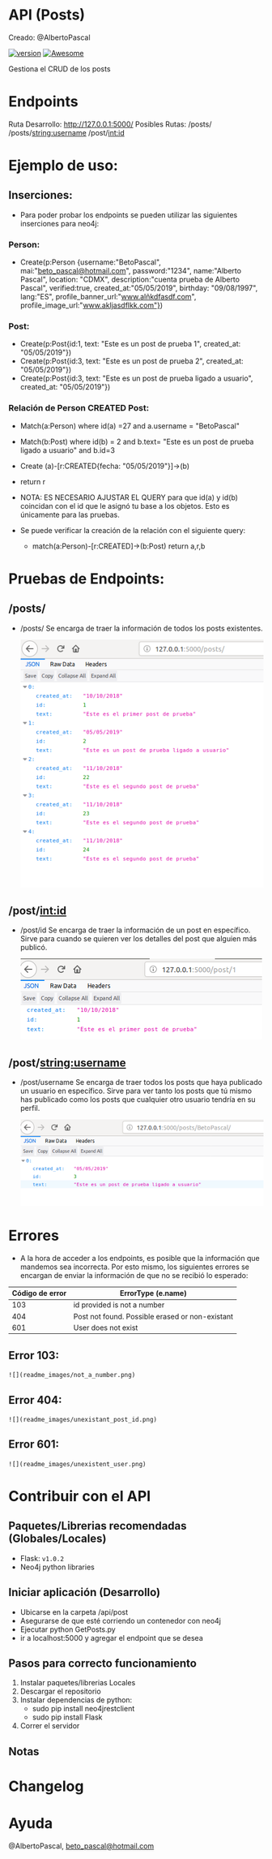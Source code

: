 # API (Posts)

Creado: @AlbertoPascal

[![version](https://img.shields.io/badge/version-1.0.0-ff69b4.svg)]()
[![Awesome](https://cdn.rawgit.com/sindresorhus/awesome/d7305f38d29fed78fa85652e3a63e154dd8e8829/media/badge.svg)](https://github.com/wasabeef/awesome-android-ui)

Gestiona el CRUD de los posts

# Endpoints

Ruta Desarrollo: http://127.0.0.1:5000/
Posibles Rutas: /posts/
		/posts/<string:username>
		/post/<int:id>
# Ejemplo de uso:

## Inserciones:
- Para poder probar los endpoints se pueden utilizar las siguientes inserciones para neo4j:

### Person:

- Create(p:Person {username:"BetoPascal", mai:"beto_pascal@hotmail.com", password:"1234", name:"Alberto Pascal", location: "CDMX", description:"cuenta prueba de Alberto Pascal", verified:true, created_at:"05/05/2019", birthday: "09/08/1997", lang:"ES", profile_banner_url:"www.alñkdfasdf.com", profile_image_url:"www.akljasdflkk.com"})

### Post:

- Create(p:Post{id:1, text: "Este es un post de prueba 1", created_at: "05/05/2019"})
- Create(p:Post{id:3, text: "Este es un post de prueba 2", created_at: "05/05/2019"})
- Create(p:Post{id:3, text: "Este es un post de prueba ligado a usuario", created_at: "05/05/2019"})
	
### Relación de Person CREATED Post:

- Match(a:Person) where id(a) =27 and a.username = "BetoPascal"
- Match(b:Post) where id(b) = 2 and b.text= "Este es un post de prueba ligado a usuario" and b.id=3
- Create (a)-[r:CREATED{fecha: "05/05/2019"}]->(b)
- return r

- NOTA: ES NECESARIO AJUSTAR EL QUERY para que id(a) y id(b) coincidan con el id que le asignó tu base a los objetos. Esto es únicamente para las pruebas.

- Se puede verificar la creación de la relación con el siguiente query:
	- match(a:Person)-[r:CREATED]->(b:Post) return a,r,b

# Pruebas de Endpoints:

## /posts/

- /posts/ Se encarga de traer la información de todos los posts existentes. 

	![](readme_images/all_posts.png)

## /post/<int:id>
- /post/id Se encarga de traer la información de un post en específico. Sirve para cuando se quieren ver los detalles del post que alguien más publicó. 
	
	![](readme_images/post_details.png)

## /post/<string:username>
- /post/username Se encarga de traer todos los posts que haya publicado un usuario en específico. Sirve para ver tanto los posts que tú mismo has publicado como los posts que cualquier otro usuario tendría en su perfil. 
	
	![](readme_images/user_posts.png)

# Errores

- A la hora de acceder a los endpoints, es posible que la información que mandemos sea incorrecta. Por esto mismo, los siguientes errores se encargan de enviar la información de que no se recibió lo esperado:

Código de error  | ErrorType (e.name)
------------- | -------------
103  | id provided is not a number
404  | Post not found. Possible erased or non-existant
601  | User does not exist

## Error 103: 
	
	![](readme_images/not_a_number.png)

## Error 404:
	
	![](readme_images/unexistant_post_id.png)

## Error 601:
	
	![](readme_images/unexistent_user.png)

# Contribuir con el API

## Paquetes/Librerias recomendadas (Globales/Locales)
- Flask: `v1.0.2`
- Neo4j python libraries

## Iniciar aplicación (Desarrollo)
- Ubicarse en la carpeta /api/post
- Asegurarse de que esté corriendo un contenedor con neo4j
- Ejecutar python GetPosts.py
- ir a localhost:5000 y agregar el endpoint que se desea

## Pasos para correcto funcionamiento
1. Instalar paquetes/librerias Locales
2. Descargar el repositorio
3. Instalar dependencias de python:
	-  sudo pip install neo4jrestclient
	-  sudo pip install Flask
5. Correr el servidor

## Notas

# Changelog

# Ayuda
@AlbertoPascal, beto_pascal@hotmail.com
